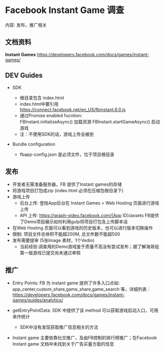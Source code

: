 # Facebook Instant Game 调查

内容: 发布，推广相关

## 文档资料

**Instant Games**  <https://developers.facebook.com/docs/games/instant-games/>


## DEV Guides

* SDK
  * 根目录包含 index.html
  * index.html中要引用 https://connect.facebook.net/en_US/fbinstant.6.0.js
  * 通过Promise enabled fucntion:  
    FBInstant.initializeAsync() 加载资源
    FBInstant.startGameAsync() 启动游戏
  * 注：不使用SDK的话，游戏上传会被拒
  

* Bundle configuration
  * fbapp-config.json 是必须文件，位于项目根目录 

## 发布

* 开发者无需准备服务器，FB 提供了Instant games的存储
* 将游戏项目打包成zip (index.html 必须在压缩包根目录下)
* 游戏上传
  * 后台上传: 登陆App后台在 Instant Games > Web Hosting 页面进行游戏上传
  * API 上传: https://graph-video.facebook.com/{App ID}/assets
    FB提供了Demo项目展示如何利用gulp将项目打包及上传脚本话
* 在Web Hosting 页面可以看到游戏的历史版本，也可以进行版本切换操作
* 限制: 项目文件总体积不能超200M, 总文件数不能超500
* 发布需要提审 (5张Image 素材，1个Vedio)
  * 当前经验:调查用的Demo游戏鉴于质量不高没有尝试发布；据了解海哥组第一版游戏已提交尚未通过审核

## 推广

* Entry Points: FB 为 instant game 提供了许多入口点如: app_center,custom_share,game_share,game_search 等，详细列表：
<https://developers.facebook.com/docs/games/instant-games/guides/analytics/>

* getEntryPointData: SDK 中提供了该 method 可以获取游戏启动入口，可用来作统计

  * SDK中没有发现获取推广信息相关的方法

* Instant game 主要依靠社交推广，及由FB控制的排行榜推广；在Facebook Instant game 文档中未找到关于广告买量方面的信息



  